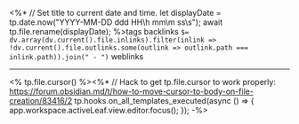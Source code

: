 <%* 
// Set title to current date and time.
let displayDate = tp.date.now("YYYY-MM-DD ddd HH\\h mm\\m ss\\s");
await tp.file.rename(displayDate); 
%>tags 
backlinks `$= dv.array(dv.current().file.inlinks).filter(inlink => !dv.current().file.outlinks.some(outlink => outlink.path === inlink.path)).join(" - ")`
weblinks 
___
<% tp.file.cursor() %><%*
// Hack to get tp.file.cursor to work properly: https://forum.obsidian.md/t/how-to-move-cursor-to-body-on-file-creation/83416/2
tp.hooks.on_all_templates_executed(async () => {
  app.workspace.activeLeaf.view.editor.focus();
});
-%>